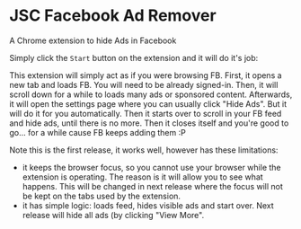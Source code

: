 # JSC Facebook Ad Remover
A Chrome extension to hide Ads in Facebook

Simply click the `Start` button on the extension and it will do it's job:

This extension will simply act as if you were browsing FB. First, it opens a new tab and loads FB. You will need to be already signed-in.
Then, it will scroll down for a while to loads many ads or sponsored content. Afterwards, it will open the settings page where you can usually click "Hide Ads". But it will do it for you automatically.
Then it starts over to scroll in your FB feed and hide ads, until there is no more. Then it closes itself and you're good to go... for a while cause FB keeps adding them :P

Note this is the first release, it works well, however has these limitations:
- it keeps the browser focus, so you cannot use your browser while the extension is operating. The reason is it will allow you to see what happens. This will be changed in next release where the focus will not be kept on the tabs used by the extension.
- it has simple logic: loads feed, hides visible ads and start over. Next release will hide all ads (by clicking "View More".